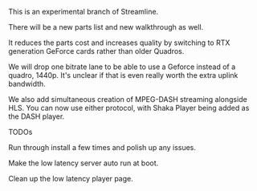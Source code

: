 This is an experimental branch of Streamline.

There will be a new parts list and new walkthrough as well. 

It reduces the parts cost and increases quality by switching to RTX generation GeForce cards rather than older Quadros. 

We will drop one bitrate lane to be able to use a Geforce instead of a quadro, 1440p. It's unclear if that is even really worth the extra uplink bandwidth.

We also add simultaneous creation of MPEG-DASH streaming alongside HLS. You can now use either protocol, with Shaka Player being added as the DASH player. 

TODOs

Run through install a few times and polish up any issues. 

Make the low latency server auto run at boot. 

Clean up the low latency player page. 
